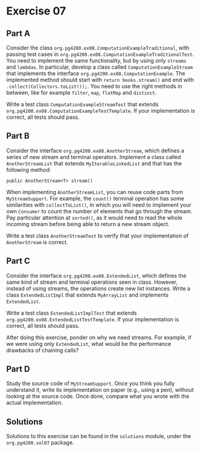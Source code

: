 # Exercise 07

## Part A

Consider the class `org.pg4200.ex08.ComputationExampleTraditional`, with
passing test cases in `org.pg4200.ex08.ComputationExampleTraditionalTest`.
You need to implement the same functionality, but by using only `streams` and `lambdas`.
In particular, develop a class called `ComputationExampleStream` that
implements the interface `org.pg4200.ex08.ComputationExample`.
The implemented method should start with `return books.stream()` and
end with `.collect(Collectors.toList());`.
You need to use the right methods in between, like for example 
`filter`, `map`, `flatMap` and `distinct`.

Write a test class `ComputationExampleStreamTest` that extends     
`org.pg4200.ex08.ComputationExampleTestTemplate`.
If your implementation is correct, all tests should pass. 

## Part B

Consider the interface `org.pg4200.ex08.AnotherStream`, which defines a series of
new stream and terminal operators.
Implement a class called `AnotherStreamList` that extends `MyIterableLinkedList` and
that has the following method:

    public AnotherStream<T> stream()
    
When implementing `AnotherStreamList`, you can reuse code parts from `MyStreamSupport`.
For example, the `count()` terminal operation has some similarities with `collectToList()`,
in which you will need to implement your own `Consumer` to count the number of elements
that go through the stream.    
Pay particular attention at `sorted()`, as it would need to read the whole incoming stream
before being able to return a new stream object.  

Write a test class `AnotherStreamTest` to verify that your implementation of `AnotherStream` is correct.

## Part C

Consider the interface `org.pg4200.ex08.ExtendedList`, which defines the same kind
of stream and terminal operations seen in class.
However, instead of using streams, the operations create new list instances.
Write a class `ExtendedListImpl` that extends `MyArrayList` and implements `ExtendedList`.  

Write a test class `ExtendedListImplTest` that 
extends `org.pg4200.ex08.ExtendedListTestTemplate`.
If your implementation is correct, all tests should pass. 

After doing this exercise, ponder on why we need streams.
For example, if we were using only `ExtendedList`, what would be the performance drawbacks
of chaining calls?

## Part D

Study the source code of `MyStreamSupport`.
Once you think you fully understand it, write its implementation
on paper (e.g., using a pen), without looking at the source code.
Once done, compare what you wrote with the actual implementation. 


## Solutions

Solutions to this exercise can be found in the `solutions`
module, under the `org.pg4200.sol07` package.